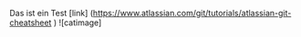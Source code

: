 Das ist ein Test [link] (https://www.atlassian.com/git/tutorials/atlassian-git-cheatsheet )
![catimage]